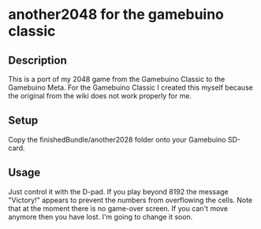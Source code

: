 # another2048 for the gamebuino classic
## Description
This is a port of my 2048 game from the Gamebuino Classic to the Gamebuino Meta.
For the Gamebuino Classic I created this myself because the original from the wiki does not work properly for me.
## Setup
Copy the finishedBundle/another2028 folder onto your Gamebuino SD-card.
## Usage
Just control it with the D-pad.
If you play beyond 8192 the message "Victory!" appears to prevent the numbers from overflowing the cells.
Note that at the moment there is no game-over screen. If you can't move anymore then you have lost. I'm going to change it soon.
